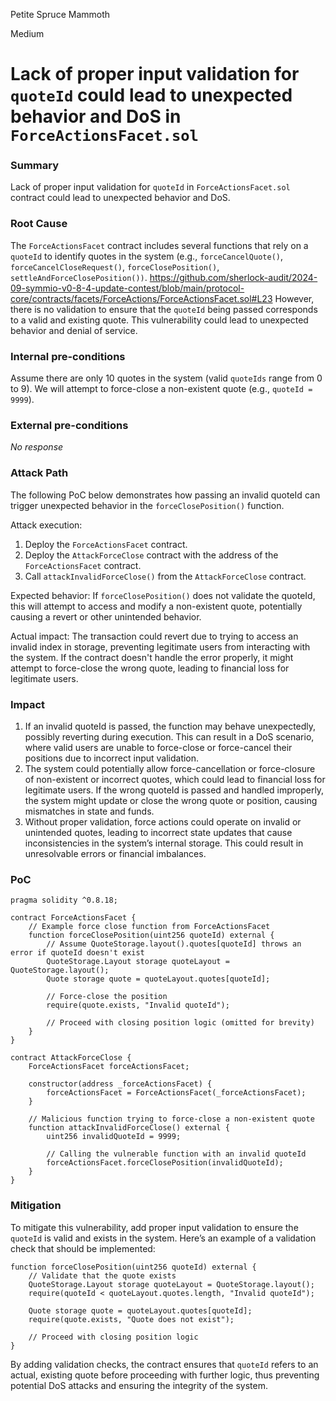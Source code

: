 Petite Spruce Mammoth

Medium

# Lack of proper input validation for `quoteId` could lead to unexpected behavior and DoS in `ForceActionsFacet.sol`

### Summary

Lack of proper input validation for `quoteId`  in `ForceActionsFacet.sol` contract could lead to unexpected behavior and DoS.

### Root Cause

The `ForceActionsFacet` contract includes several functions that rely on a `quoteId` to identify quotes in the system (e.g., `forceCancelQuote()`, `forceCancelCloseRequest()`, `forceClosePosition()`, `settleAndForceClosePosition())`. 
https://github.com/sherlock-audit/2024-09-symmio-v0-8-4-update-contest/blob/main/protocol-core/contracts/facets/ForceActions/ForceActionsFacet.sol#L23
However, there is no validation to ensure that the `quoteId` being passed corresponds to a valid and existing quote. This vulnerability could lead to unexpected behavior and denial of service.



### Internal pre-conditions

Assume there are only 10 quotes in the system (valid `quoteIds` range from 0 to 9). We will attempt to force-close a non-existent quote (e.g., `quoteId = 9999`).

### External pre-conditions

_No response_

### Attack Path

The following PoC below demonstrates how passing an invalid quoteId can trigger unexpected behavior in the `forceClosePosition()` function.

Attack execution:
1. Deploy the `ForceActionsFacet` contract.
2. Deploy the `AttackForceClose` contract with the address of the `ForceActionsFacet` contract.
3. Call `attackInvalidForceClose()` from the `AttackForceClose` contract.

Expected behavior:
If `forceClosePosition()` does not validate the quoteId, this will attempt to access and modify a non-existent quote, potentially causing a revert or other unintended behavior.

Actual impact:
The transaction could revert due to trying to access an invalid index in storage, preventing legitimate users from interacting with the system.
If the contract doesn't handle the error properly, it might attempt to force-close the wrong quote, leading to financial loss for legitimate users.

### Impact

1. If an invalid quoteId is passed, the function may behave unexpectedly, possibly reverting during execution. This can result in a DoS scenario, where valid users are unable to force-close or force-cancel their positions due to incorrect input validation.
2. The system could potentially allow force-cancellation or force-closure of non-existent or incorrect quotes, which could lead to financial loss for legitimate users. If the wrong quoteId is passed and handled improperly, the system might update or close the wrong quote or position, causing mismatches in state and funds.
3. Without proper validation, force actions could operate on invalid or unintended quotes, leading to incorrect state updates that cause inconsistencies in the system’s internal storage. This could result in unresolvable errors or financial imbalances.

### PoC

```solidity
pragma solidity ^0.8.18;

contract ForceActionsFacet {
    // Example force close function from ForceActionsFacet
    function forceClosePosition(uint256 quoteId) external {
        // Assume QuoteStorage.layout().quotes[quoteId] throws an error if quoteId doesn't exist
        QuoteStorage.Layout storage quoteLayout = QuoteStorage.layout();
        Quote storage quote = quoteLayout.quotes[quoteId];

        // Force-close the position
        require(quote.exists, "Invalid quoteId");
        
        // Proceed with closing position logic (omitted for brevity)
    }
}

contract AttackForceClose {
    ForceActionsFacet forceActionsFacet;

    constructor(address _forceActionsFacet) {
        forceActionsFacet = ForceActionsFacet(_forceActionsFacet);
    }

    // Malicious function trying to force-close a non-existent quote
    function attackInvalidForceClose() external {
        uint256 invalidQuoteId = 9999;
        
        // Calling the vulnerable function with an invalid quoteId
        forceActionsFacet.forceClosePosition(invalidQuoteId);
    }
}
```

### Mitigation

To mitigate this vulnerability, add proper input validation to ensure the `quoteId` is valid and exists in the system. Here’s an example of a validation check that should be implemented:
```solidity
function forceClosePosition(uint256 quoteId) external {
    // Validate that the quote exists
    QuoteStorage.Layout storage quoteLayout = QuoteStorage.layout();
    require(quoteId < quoteLayout.quotes.length, "Invalid quoteId");
    
    Quote storage quote = quoteLayout.quotes[quoteId];
    require(quote.exists, "Quote does not exist");

    // Proceed with closing position logic
}
```
By adding validation checks, the contract ensures that `quoteId` refers to an actual, existing quote before proceeding with further logic, thus preventing potential DoS attacks and ensuring the integrity of the system.